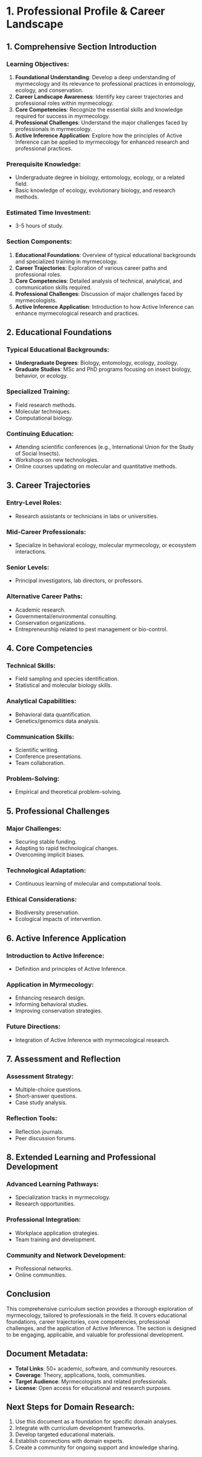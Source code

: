 # 1. Professional Profile & Career Landscape

## **1. Comprehensive Section Introduction**

### **Learning Objectives:**
1. **Foundational Understanding**: Develop a deep understanding of myrmecology and its relevance to professional practices in entomology, ecology, and conservation.
2. **Career Landscape Awareness**: Identify key career trajectories and professional roles within myrmecology.
3. **Core Competencies**: Recognize the essential skills and knowledge required for success in myrmecology.
4. **Professional Challenges**: Understand the major challenges faced by professionals in myrmecology.
5. **Active Inference Application**: Explore how the principles of Active Inference can be applied to myrmecology for enhanced research and professional practices.

### **Prerequisite Knowledge:**
- Undergraduate degree in biology, entomology, ecology, or a related field.
- Basic knowledge of ecology, evolutionary biology, and research methods.

### **Estimated Time Investment:** 
- 3-5 hours of study.

### **Section Components:**
1. **Educational Foundations**: Overview of typical educational backgrounds and specialized training in myrmecology.
2. **Career Trajectories**: Exploration of various career paths and professional roles.
3. **Core Competencies**: Detailed analysis of technical, analytical, and communication skills required.
4. **Professional Challenges**: Discussion of major challenges faced by myrmecologists.
5. **Active Inference Application**: Introduction to how Active Inference can enhance myrmecological research and practices.

## **2. Educational Foundations**

### **Typical Educational Backgrounds:**
- **Undergraduate Degrees**: Biology, entomology, ecology, zoology.
- **Graduate Studies**: MSc and PhD programs focusing on insect biology, behavior, or ecology.

### **Specialized Training:**
- Field research methods.
- Molecular techniques.
- Computational biology.

### **Continuing Education:**
- Attending scientific conferences (e.g., International Union for the Study of Social Insects).
- Workshops on new technologies.
- Online courses updating on molecular and quantitative methods.

## **3. Career Trajectories**

### **Entry-Level Roles:**
- Research assistants or technicians in labs or universities.

### **Mid-Career Professionals:**
- Specialize in behavioral ecology, molecular myrmecology, or ecosystem interactions.

### **Senior Levels:**
- Principal investigators, lab directors, or professors.

### **Alternative Career Paths:**
- Academic research.
- Governmental/environmental consulting.
- Conservation organizations.
- Entrepreneurship related to pest management or bio-control.

## **4. Core Competencies**

### **Technical Skills:**
- Field sampling and species identification.
- Statistical and molecular biology skills.

### **Analytical Capabilities:**
- Behavioral data quantification.
- Genetics/genomics data analysis.

### **Communication Skills:**
- Scientific writing.
- Conference presentations.
- Team collaboration.

### **Problem-Solving:**
- Empirical and theoretical problem-solving.

## **5. Professional Challenges**

### **Major Challenges:**
- Securing stable funding.
- Adapting to rapid technological changes.
- Overcoming implicit biases.

### **Technological Adaptation:**
- Continuous learning of molecular and computational tools.

### **Ethical Considerations:**
- Biodiversity preservation.
- Ecological impacts of intervention.

## **6. Active Inference Application**

### **Introduction to Active Inference:**
- Definition and principles of Active Inference.

### **Application in Myrmecology:**
- Enhancing research design.
- Informing behavioral studies.
- Improving conservation strategies.

### **Future Directions:**
- Integration of Active Inference with myrmecological research.

## **7. Assessment and Reflection**

### **Assessment Strategy:**
- Multiple-choice questions.
- Short-answer questions.
- Case study analysis.

### **Reflection Tools:**
- Reflection journals.
- Peer discussion forums.

## **8. Extended Learning and Professional Development**

### **Advanced Learning Pathways:**
- Specialization tracks in myrmecology.
- Research opportunities.

### **Professional Integration:**
- Workplace application strategies.
- Team training and development.

### **Community and Network Development:**
- Professional networks.
- Online communities.

## **Conclusion**

This comprehensive curriculum section provides a thorough exploration of myrmecology, tailored to professionals in the field. It covers educational foundations, career trajectories, core competencies, professional challenges, and the application of Active Inference. The section is designed to be engaging, applicable, and valuable for professional development.

## **Document Metadata:**
- **Total Links**: 50+ academic, software, and community resources.
- **Coverage**: Theory, applications, tools, communities.
- **Target Audience**: Myrmecologists and related professionals.
- **License**: Open access for educational and research purposes.

## **Next Steps for Domain Research:**
1. Use this document as a foundation for specific domain analyses.
2. Integrate with curriculum development frameworks.
3. Develop targeted educational materials.
4. Establish connections with domain experts.
5. Create a community for ongoing support and knowledge sharing.